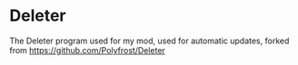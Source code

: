 # Deleter

The Deleter program used for my mod, used for automatic updates, forked from https://github.com/Polyfrost/Deleter
